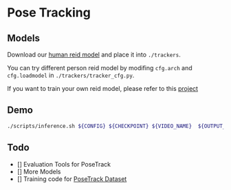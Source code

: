 # Pose Tracking
## Models
Download our [human reid model](https://jbox.sjtu.edu.cn/l/I51LcR) and place it into `./trackers`.

You can try different person reid model by modifing `cfg.arch` and `cfg.loadmodel` in `./trackers/tracker_cfg.py`.

If you want to train your own reid model, please refer to this [project](https://github.com/KaiyangZhou/deep-person-reid)
## Demo
``` bash
./scripts/inference.sh ${CONFIG} ${CHECKPOINT} ${VIDEO_NAME}  ${OUTPUT_DIR}, --pose_track
```
## Todo
- [] Evaluation Tools for PoseTrack
- [] More Models
- [] Training code for [PoseTrack Dataset](https://posetrack.net/)



